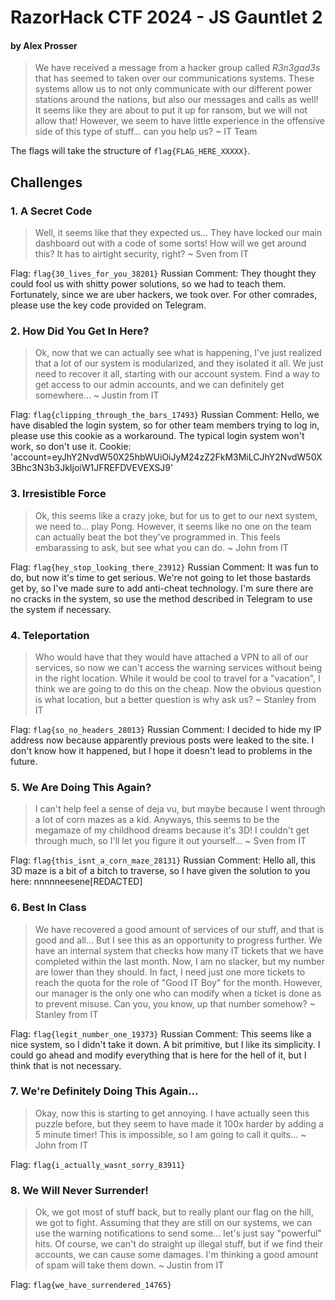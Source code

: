 # RazorHack CTF 2024 - JS Gauntlet 2
#### by Alex Prosser

> We have received a message from a hacker group called *R3n3gad3s* that has seemed to taken over our communications systems. These systems allow us to not only communicate with our different power stations around the nations, but also our messages and calls as well! It seems like they are about to put it up for ransom, but we will not allow that! However, we seem to have little experience in the offensive side of this type of stuff... can you help us?
~ IT Team

The flags will take the structure of `flag{FLAG_HERE_XXXXX}`.

## Challenges

### 1. A Secret Code

> Well, it seems like that they expected us... They have locked our main dashboard out with a code of some sorts! How will we get around this? It has to airtight security, right?
~ Sven from IT 

Flag: `flag{30_lives_for_you_38201}`
Russian Comment: They thought they could fool us with shitty power solutions, so we had to teach them. Fortunately, since we are uber hackers, we took over. For other comrades, please use the key code provided on Telegram.

### 2. How Did You Get In Here?

> Ok, now that we can actually see what is happening, I've just realized that a lot of our system is modularized, and they isolated it all. We just need to recover it all, starting with our account system. Find a way to get access to our admin accounts, and we can definitely get somewhere...
~ Justin from IT

Flag: `flag{clipping_through_the_bars_17493}`
Russian Comment: Hello, we have disabled the login system, so for other team members trying to log in, please use this cookie as a workaround. The typical login system won't work, so don't use it. Cookie: 'account=eyJhY2NvdW50X25hbWUiOiJyM24zZ2FkM3MiLCJhY2NvdW50X3Bhc3N3b3JkIjoiW1JFREFDVEVEXSJ9'

### 3. Irresistible Force

> Ok, this seems like a crazy joke, but for us to get to our next system, we need to... play Pong. However, it seems like no one on the team can actually beat the bot they've programmed in. This feels embarassing to ask, but see what you can do.
~ John from IT

Flag: `flag{hey_stop_looking_there_23912}`
Russian Comment: It was fun to do, but now it's time to get serious. We're not going to let those bastards get by, so I've made sure to add anti-cheat technology. I'm sure there are no cracks in the system, so use the method described in Telegram to use the system if necessary.

### 4. Teleportation

> Who would have that they would have attached a VPN to all of our services, so now we can't access the warning services without being in the right location. While it would be cool to travel for a "vacation", I think we are going to do this on the cheap. Now the obvious question is what location, but a better question is why ask us?
~ Stanley from IT

Flag: `flag{so_no_headers_28013}`
Russian Comment: I decided to hide my IP address now because apparently previous posts were leaked to the site. I don't know how it happened, but I hope it doesn't lead to problems in the future.

### 5. We Are Doing This Again? 

> I can't help feel a sense of deja vu, but maybe because I went through a lot of corn mazes as a kid. Anyways, this seems to be the megamaze of my childhood dreams because it's 3D! I couldn't get through much, so I'll let you figure it out yourself...
~ Sven from IT

Flag: `flag{this_isnt_a_corn_maze_28131}`
Russian Comment: Hello all, this 3D maze is a bit of a bitch to traverse, so I have given the solution to you here: nnnnneesene[REDACTED]

### 6. Best In Class

> We have recovered a good amount of services of our stuff, and that is good and all... But I see this as an opportunity to progress further. We have an internal system that checks how many IT tickets that we have completed within the last month. Now, I am no slacker, but my number are lower than they should. In fact, I need just one more tickets to reach the quota for the role of "Good IT Boy" for the month. However, our manager is the only one who can modify when a ticket is done as to prevent misuse. Can you, you know, up that number somehow?
~ Stanley from IT

Flag: `flag{legit_number_one_19373}`
Russian Comment: This seems like a nice system, so I didn't take it down. A bit primitive, but I like its simplicity. I could go ahead and modify everything that is here for the hell of it, but I think that is not necessary.

### 7. We're Definitely Doing This Again...

> Okay, now this is starting to get annoying. I have actually seen this puzzle before, but they seem to have made it 100x harder by adding a 5 minute timer! This is impossible, so I am going to call it quits... 
~ John from IT

Flag: `flag{i_actually_wasnt_sorry_83911}`

### 8. We Will Never Surrender!

> Ok, we got most of stuff back, but to really plant our flag on the hill, we got to fight. Assuming that they are still on our systems, we can use the warning notifications to send some... let's just say "powerful" hits. Of course, we can't do straight up illegal stuff, but if we find their accounts, we can cause some damages. I'm thinking a good amount of spam will take them down.
~ Justin from IT

Flag: `flag{we_have_surrendered_14765}`